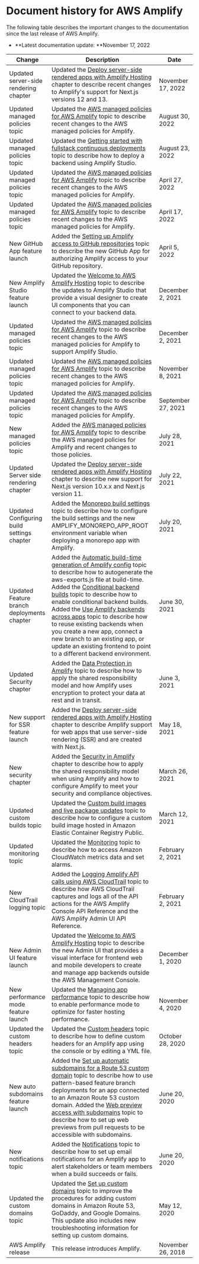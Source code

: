 # Document history for AWS Amplify<a name="document-history"></a>

The following table describes the important changes to the documentation since the last release of AWS Amplify\.
+ **Latest documentation update: **November 17, 2022


| Change | Description | Date | 
| --- | --- | --- | 
| Updated server\-side rendering chapter | Updated the [Deploy server\-side rendered apps with Amplify Hosting](server-side-rendering-amplify.md) chapter to describe recent changes to Amplify's support for Next\.js versions 12 and 13\. | November 17, 2022 | 
| Updated managed policies topic | Updated the [AWS managed policies for AWS Amplify](security-iam-awsmanpol.md) topic to describe recent changes to the AWS managed policies for Amplify\. | August 30, 2022 | 
| Updated managed policies topic | Updated the [Getting started with fullstack continuous deployments](deploy-backend.md) topic to describe how to deploy a backend using Amplify Studio\. | August 23, 2022 | 
| Updated managed policies topic | Updated the [AWS managed policies for AWS Amplify](security-iam-awsmanpol.md) topic to describe recent changes to the AWS managed policies for Amplify\. | April 27, 2022 | 
| Updated managed policies topic | Updated the [AWS managed policies for AWS Amplify](security-iam-awsmanpol.md) topic to describe recent changes to the AWS managed policies for Amplify\. | April 17, 2022 | 
| New GitHub App feature launch | Added the [Setting up Amplify access to GitHub repositories](setting-up-GitHub-access.md) topic to describe the new GitHub App for authorizing Amplify access to your GitHub repository\. | April 5, 2022 | 
| New Amplify Studio feature launch | Updated the [Welcome to AWS Amplify Hosting](welcome.md) topic to describe the updates to Amplify Studio that provide a visual designer to create UI components that you can connect to your backend data\. | December 2, 2021 | 
| Updated managed policies topic | Updated the [AWS managed policies for AWS Amplify](security-iam-awsmanpol.md) topic to describe recent changes to the AWS managed policies for Amplify to support Amplify Studio\. | December 2, 2021 | 
| Updated managed policies topic | Updated the [AWS managed policies for AWS Amplify](security-iam-awsmanpol.md) topic to describe recent changes to the AWS managed policies for Amplify\. | November 8, 2021 | 
| Updated managed policies topic | Updated the [AWS managed policies for AWS Amplify](security-iam-awsmanpol.md) topic to describe recent changes to the AWS managed policies for Amplify\. | September 27, 2021 | 
| New managed policies topic | Added the [AWS managed policies for AWS Amplify](security-iam-awsmanpol.md) topic to describe the AWS managed policies for Amplify and recent changes to those policies\. | July 28, 2021 | 
| Updated Server side rendering chapter | Updated the [Deploy server\-side rendered apps with Amplify Hosting](server-side-rendering-amplify.md) chapter to describe new support for Next\.js version 10\.x\.x and Next\.js version 11\. | July 22, 2021 | 
| Updated Configuring build settings chapter | Added the [Monorepo build settings](monorepo-configuration.md) topic to describe how to configure the build settings and the new AMPLIFY\_MONOREPO\_APP\_ROOT environment variable when deploying a monorepo app with Amplify\. | July 20, 2021 | 
| Updated Feature branch deployments chapter | Added the [Automatic build\-time generation of Amplify config](amplify-config-autogeneration.md) topic to describe how to autogenerate the aws\-exports\.js file at build\-time\. Added the [Conditional backend builds](conditional-backends.md) topic to describe how to enable conditional backend builds\. Added the [Use Amplify backends across apps](reuse-backends.md) topic to describe how to reuse existing backends when you create a new app, connect a new branch to an existing app, or update an existing frontend to point to a different backend environment\. | June 30, 2021 | 
| Updated Security chapter | Added the [Data Protection in Amplify](data-protection.md) topic to describe how to apply the shared responsibility model and how Amplify uses encryption to protect your data at rest and in transit\. | June 3, 2021 | 
| New support for SSR feature launch | Added the [Deploy server\-side rendered apps with Amplify Hosting](server-side-rendering-amplify.md) chapter to describe Amplify support for web apps that use server\-side rendering \(SSR\) and are created with Next\.js\. | May 18, 2021 | 
| New security chapter | Added the [Security in Amplify](security.md) chapter to describe how to apply the shared responsibility model when using Amplify and how to configure Amplify to meet your security and compliance objectives\. | March 26, 2021 | 
| Updated custom builds topic | Updated the [Custom build images and live package updates](custom-build-image.md#custom-build-image.title) topic to describe how to configure a custom build image hosted in Amazon Elastic Container Registry Public\. | March 12, 2021 | 
| Updated monitoring topic | Updated the [Monitoring](access-logs.md#access-logs.title) topic to describe how to access Amazon CloudWatch metrics data and set alarms\. | February 2, 2021 | 
| New CloudTrail logging topic | Added the [Logging Amplify API calls using AWS CloudTrail](logging-using-cloudtrail.md#logging-using-cloudtrail.title) topic to describe how AWS CloudTrail captures and logs all of the API actions for the AWS Amplify Console API Reference and the AWS Amplify Admin UI API Reference\. | February 2, 2021 | 
| New Admin UI feature launch | Updated the [Welcome to AWS Amplify Hosting](welcome.md) topic to describe the new Admin UI that provides a visual interface for frontend web and mobile developers to create and manage app backends outside the AWS Management Console\. | December 1, 2020 | 
| New performance mode feature launch | Updated the [Managing app performance](ttl.md#ttl.title) topic to describe how to enable performance mode to optimize for faster hosting performance\. | November 4, 2020 | 
| Updated the custom headers topic | Updated the [Custom headers](custom-headers.md#custom-headers.title) topic to describe how to define custom headers for an Amplify app using the console or by editing a YML file\. | October 28, 2020 | 
| New auto subdomains feature launch | Added the [Set up automatic subdomains for a Route 53 custom domain](to-set-up-automatic-subdomains-for-a-Route-53-custom-domain.md#to-set-up-automatic-subdomains-for-a-Route-53-custom-domain.title) topic to describe how to use pattern\-based feature branch deployments for an app connected to an Amazon Route 53 custom domain\. Added the [Web preview access with subdomains](pr-previews.md#web-preview-access-on-subdomains) topic to describe how to set up web previews from pull requests to be accessible with subdomains\. | June 20, 2020 | 
| New notifications topic | Added the [Notifications](notifications.md#notifications.title) topic to describe how to set up email notifications for an Amplify app to alert stakeholders or team members when a build succeeds or fails\. | June 20, 2020 | 
| Updated the custom domains topic | Updated the [Set up custom domains](custom-domains.md) topic to improve the procedures for adding custom domains in Amazon Route 53, GoDaddy, and Google Domains\. This update also includes new troubleshooting information for setting up custom domains\. | May 12, 2020 | 
| AWS Amplify release | This release introduces Amplify\.  | November 26, 2018 | 